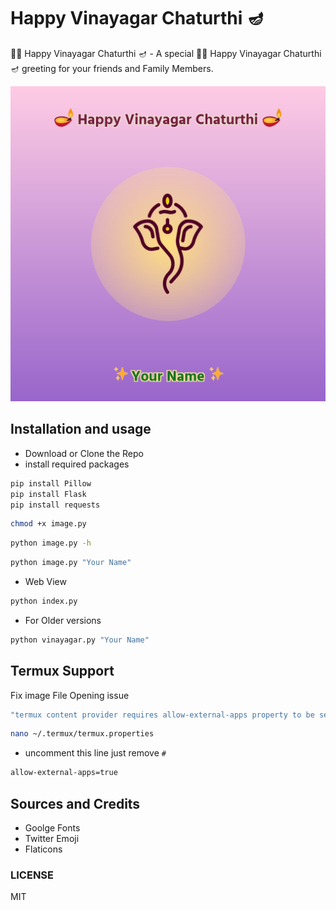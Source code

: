 # Happy Vinayagar Chaturthi 🪔  

🙏🏻 Happy Vinayagar Chaturthi 🪔 - A special 🙏🏻 Happy Vinayagar Chaturthi 🪔 greeting for your friends and Family Members.  

![Happy Vinayagar Chaturthi](https://raw.githubusercontent.com/mskian/python-vinayagar-image/refs/heads/main/vinayagar-image.png "Python CLI to Create Vinayagar Chaturthi Greeting with Your Name")  

## Installation and usage

- Download or Clone the Repo
- install required packages

```sh
pip install Pillow
pip install Flask
pip install requests
```

```sh
chmod +x image.py
```

```sh
python image.py -h
```

```sh
python image.py "Your Name"
```

- Web View

```sh
python index.py
```

- For Older versions

```sh
python vinayagar.py "Your Name"
```

## Termux Support

Fix image File Opening issue

```sh
"termux content provider requires allow-external-apps property to be set true"
```

```sh
nano ~/.termux/termux.properties
```

- uncomment this line just remove `#`

```sh
allow-external-apps=true
```

## Sources and Credits

- Goolge Fonts
- Twitter Emoji
- Flaticons  

### LICENSE

MIT
